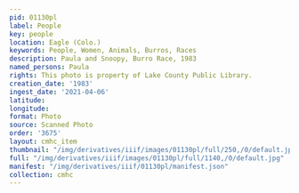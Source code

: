 ```yaml
---
pid: 01130pl
label: People
key: people
location: Eagle (Colo.)
keywords: People, Women, Animals, Burros, Races
description: Paula and Snoopy, Burro Race, 1983
named_persons: Paula
rights: This photo is property of Lake County Public Library.
creation_date: '1983'
ingest_date: '2021-04-06'
latitude: 
longitude: 
format: Photo
source: Scanned Photo
order: '3675'
layout: cmhc_item
thumbnail: "/img/derivatives/iiif/images/01130pl/full/250,/0/default.jpg"
full: "/img/derivatives/iiif/images/01130pl/full/1140,/0/default.jpg"
manifest: "/img/derivatives/iiif/01130pl/manifest.json"
collection: cmhc
---
```

